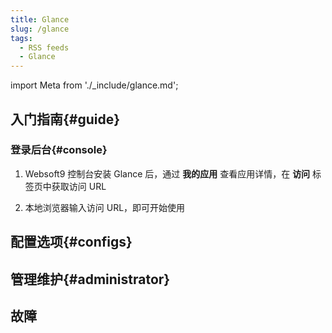```yaml
---
title: Glance
slug: /glance
tags:
  - RSS feeds
  - Glance
---
```


import Meta from './_include/glance.md';

<Meta name="meta" />

## 入门指南{#guide} 

### 登录后台{#console}

1. Websoft9 控制台安装 Glance 后，通过 **我的应用** 查看应用详情，在 **访问** 标签页中获取访问 URL

2. 本地浏览器输入访问 URL，即可开始使用

## 配置选项{#configs}

## 管理维护{#administrator}

## 故障
